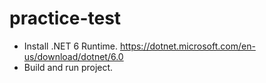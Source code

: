 # practice-test

- Install .NET 6 Runtime. https://dotnet.microsoft.com/en-us/download/dotnet/6.0
- Build and run project.
